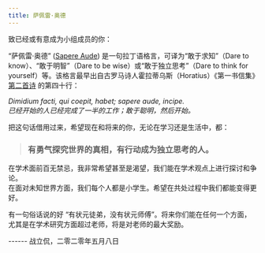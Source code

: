 ```yaml
---
title: 萨佩雷·奥德
---
```


致已经或有意成为小组成员的你：

“萨佩雷·奥德” ([Sapere Aude](https://en.wikipedia.org/wiki/Sapere_aude)) 是一句拉丁语格言，可译为“敢于求知”（Dare to know）、“敢于明智”（Dare to be wise）或“敢于独立思考”（Dare to think for yourself）等。该格言最早出自古罗马诗人霍拉蒂乌斯（Horatius）《第一书信集》[第二首诗](http://www.thelatinlibrary.com/horace/epist1.shtml) 的第四十行：

*Dimidium facti, qui coepit, habet; sapere aude, incipe.* \
*已经开始的人已经完成了一半的工作；敢于聪明，然后开始。*

把这句话借用过来，希望现在和将来的你，无论在学习还是生活中，都：

> ### **有勇气探究世界的真相，有行动成为独立思考的人。**

在学术面前百无禁忌，我非常希望甚至是渴望，我们能在学术观点上进行探讨和争论。\
在面对未知世界方面，我们每个人都是小学生。希望在共处过程中我们都能变得更好。

有一句俗话说的好 “有状元徒弟，没有状元师傅”。将来你们能在任何一个方面，尤其是在学术研究方面超过老师，将是对老师的最大奖励。

------ 战立侃，二零二零年五月八日
